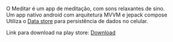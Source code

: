 O Meditar é um app de meditação, com sons relaxantes de sino. </br>
Um app nativo android com arquitetura MVVM e jepack compose </br>
Utiliza o <a href="https://developer.android.com/jetpack/androidx/releases/datastore?hl=pt-br">Data store</a> para persistência de dados no celular.

Link para download na play store: <a href="https://play.google.com/store/apps/details?id=com.victoryghor.meditar&pcampaignid=web_share">Download</a>
